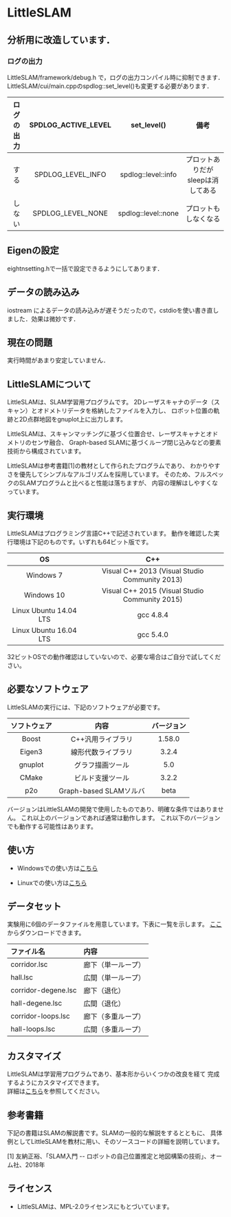 ﻿# LittleSLAM

## 分析用に改造しています．

### ログの出力
LittleSLAM/framework/debug.h で，ログの出力コンパイル時に抑制できます．LittleSLAM/cui/main.cppのspdlog::set_level()も変更する必要があります．

|ログの出力|SPDLOG_ACTIVE_LEVEL|set_level()|備考|
|:--:|:---:|:--:|:---:|
|する|SPDLOG_LEVEL_INFO|spdlog::level::info|プロットありだがsleepは消してある|
|しない|SPDLOG_LEVEL_NONE|spdlog::level::none|プロットもしなくなる|

## Eigenの設定
eightnsetting.hで一括で設定できるようにしてあります．

## データの読み込み
iostream によるデータの読み込みが遅そうだったので，cstdioを使い書き直しました．効果は微妙です．

## 現在の問題
実行時間があまり安定していません．

## LittleSLAMについて

LittleSLAMは、SLAM学習用プログラムです。
2Dレーザスキャナのデータ（スキャン）とオドメトリデータを格納したファイルを入力し、
ロボット位置の軌跡と2D点群地図をgnuplot上に出力します。

LittleSLAMは、スキャンマッチングに基づく位置合せ、レーザスキャナとオドメトリのセンサ融合、
Graph-based SLAMに基づくループ閉じ込みなどの要素技術から構成されています。

LittleSLAMは参考書籍[1]の教材として作られたプログラムであり、
わかりやすさを優先してシンプルなアルゴリズムを採用しています。
そのため、フルスペックのSLAMプログラムと比べると性能は落ちますが、
内容の理解はしやすくなっています。


## 実行環境

LittleSLAMはプログラミング言語C++で記述されています。
動作を確認した実行環境は下記のものです。いずれも64ビット版です。

| OS | C++ |
|:--:|:---:|
| Windows 7 | Visual C++ 2013 (Visual Studio Community 2013)|
| Windows 10 | Visual C++ 2015 (Visual Studio Community 2015)|
| Linux Ubuntu 14.04 LTS | gcc 4.8.4|
| Linux Ubuntu 16.04 LTS | gcc 5.4.0|

32ビットOSでの動作確認はしていないので、必要な場合はご自分で試してください。


## 必要なソフトウェア

LittleSLAMの実行には、下記のソフトウェアが必要です。

| ソフトウェア | 内容 | バージョン |
|:------------:|:----:|:----------:|
| Boost        | C++汎用ライブラリ |1.58.0 |
| Eigen3       | 線形代数ライブラリ|3.2.4 |
| gnuplot      | グラフ描画ツール  |5.0 |
| CMake        | ビルド支援ツール  |3.2.2 |
| p2o          | Graph-based SLAMソルバ|beta |

バージョンはLittleSLAMの開発で使用したものであり、明確な条件ではありません。
これ以上のバージョンであれば通常は動作します。
これ以下のバージョンでも動作する可能性はあります。

## 使い方

- Windowsでの使い方は[こちら](doc/install-win.md)

- Linuxでの使い方は[こちら](doc/install-linux.md)

## データセット

実験用に6個のデータファイルを用意しています。下表に一覧を示します。
[ここ](https://furo.org/software/little_slam/dataset.zip)からダウンロードできます。


| ファイル名          | 内容         |
|:--------------------|:-------------|
| corridor.lsc        | 廊下（単一ループ） |
| hall.lsc            | 広間（単一ループ） |
| corridor-degene.lsc | 廊下（退化） |
| hall-degene.lsc     | 広間（退化） |
| corridor-loops.lsc  | 廊下（多重ループ） |
| hall-loops.lsc      | 広間（多重ループ） |

## カスタマイズ

LittleSLAMは学習用プログラムであり、基本形からいくつかの改良を経て
完成するようにカスタマイズできます。  
詳細は[こちら](doc/customize.md)を参照してください。

## 参考書籍

下記の書籍はSLAMの解説書です。SLAMの一般的な解説をするとともに、
具体例としてLittleSLAMを教材に用い、そのソースコードの詳細を説明しています。

[1] 友納正裕、「SLAM入門 -- ロボットの自己位置推定と地図構築の技術」、オーム社、2018年  

## ライセンス

- LittleSLAMは、MPL-2.0ライセンスにもとづいています。


